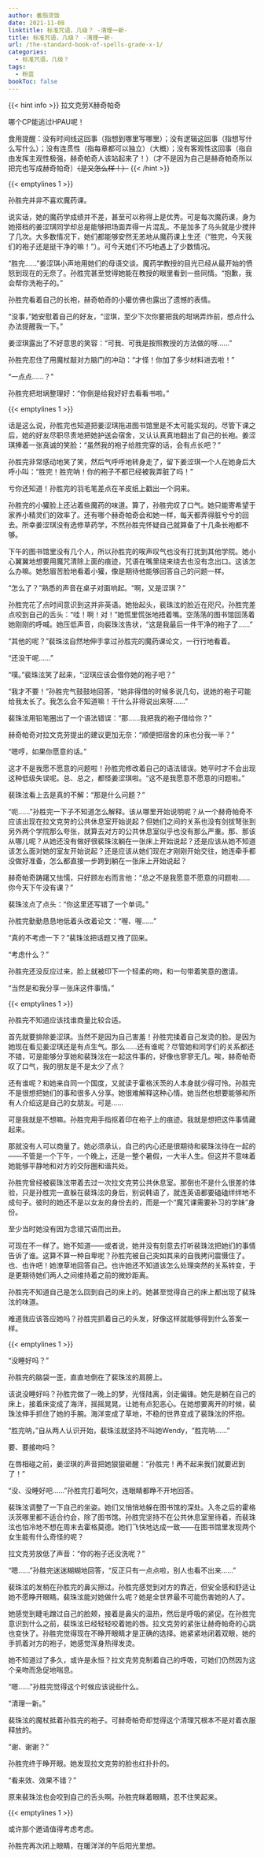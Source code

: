 ```yaml
---
author: 番茄烫饭
date: 2021-11-08
linktitle: 标准咒语，几级？ -清理一新-
title: 标准咒语，几级？ -清理一新-
url: /the-standard-book-of-spells-grade-x-1/
categories:
  - 标准咒语，几级？
tags:
  - 粉蓝
bookToc: false
---
```


{{< hint info >}}
拉文克劳X赫奇帕奇

哪个CP能逃过HPAU呢！

食用提醒：没有时间线这回事（指想到哪里写哪里）；没有逻辑这回事（指想写什么写什么）；没有连贯性（指每章都可以独立）（大概）；没有客观性这回事（指自由发挥主观性极强，赫奇帕奇人该站起来了！）（才不是因为自己是赫奇帕奇所以把完也写成赫奇帕奇）~~（是又怎么样！）~~
{{< /hint >}}

<!--more-->

{{< emptylines 1 >}}

孙胜完并非不喜欢魔药课。

说实话，她的魔药学成绩并不差，甚至可以称得上是优秀。可是每次魔药课，身为她搭档的姜涩琪同学却总是能够把场面弄得一片混乱。不是加多了乌头就是少搅拌了几次。大多数情况下，她们都能够安然无恙地从魔药课上生还（“胜完，今天我们的袍子还是挺干净的嘛！”）。可今天她们不巧地遇上了少数情况。

“胜完……”姜涩琪小声地用她们的母语交谈。魔药学教授的目光已经从最开始的愤怒到现在的无奈了。孙胜完甚至觉得她能在教授的眼里看到一些同情。“抱歉，我会帮你洗袍子的。”

孙胜完看着自己的长袍，赫奇帕奇的小獾仿佛也露出了遗憾的表情。

“没事，”她安慰着自己的好友，“涩琪，至少下次你要把我的坩埚弄炸前，想点什么办法提醒我一下。”

姜涩琪露出了不好意思的笑容：“可我、可我是按照教授的方法做的呀……”

孙胜完忍住了用魔杖敲对方脑门的冲动：“才怪！你加了多少材料进去啦！”

“一点点……？”

孙胜完把坩埚整理好：“你倒是给我好好去看看书啦。”

{{< emptylines 1 >}}

话是这么说，孙胜完也知道把姜涩琪拖进图书馆里是不太可能实现的。尽管下课之后，她的好友尽职尽责地把她护送会宿舍，又认认真真地翻出了自己的长袍。姜涩琪捧着一张真诚的笑脸：“虽然我的袍子给胜完穿的话，会有点长吧？”

孙胜完非常感动地笑了笑，然后气呼呼地转身走了，留下姜涩琪一个人在她身后大呼小叫：“胜完！胜完呐！你的袍子不都已经被我弄脏了吗！”

亏你还知道！孙胜完的羽毛笔差点在羊皮纸上戳出一个洞来。

孙胜完的小獾脸上还沾着些魔药的味道。算了，孙胜完叹了口气。她只能寄希望于家养小精灵们的效率了。还有哪个赫奇帕奇会和她一样，每天都弄得脏兮兮的回去。所幸姜涩琪没有选修草药学，不然孙胜完怀疑自己就算备了十几条长袍都不够。

下午的图书馆里没有几个人，所以孙胜完的唉声叹气也没有打扰到其他学院。她小心翼翼地想要用魔咒清除上面的痕迹，咒语在嘴里绕来绕去也没有念出口。这该怎么办嘛。她愁眉苦脸地看着小獾，像是期待他能够回答自己的问题一样。

“怎么了？”熟悉的声音在桌子对面响起。“啊，又是涩琪？”

孙胜完花了点时间意识到这并非英语。她抬起头，裴珠泫的脸近在咫尺。孙胜完差点咬到自己的舌头：“哇！啊！对！”她慌里慌张地捂着嘴。空荡荡的图书馆回荡着她刚刚的呼喊。她压低声音，向裴珠泫告状，“这是我最后一件干净的袍子了……”

“其他的呢？”裴珠泫自然地伸手拿过孙胜完的魔药课论文，一行行地看着。

“还没干呢……”

“噗。”裴珠泫笑了起来，“涩琪应该会借你她的袍子吧？”

“我才不要！”孙胜完气鼓鼓地回答，“她非得借的时候多说几句，说她的袍子可能给我太长了。我怎么会不知道嘛！干什么非得说出来呀……”

裴珠泫用铅笔圈出了一个语法错误：“那……我把我的袍子借给你？”

赫奇帕奇对拉文克劳提出的建议更加无奈：“顺便把宿舍的床也分我一半？”

“嗯哼，如果你愿意的话。”

这才不是我愿不愿意的问题啦！孙胜完修改着自己的语法错误。她平时才不会出现这种低级失误呢。总、总之，都怪姜涩琪啦。“这不是我愿意不愿意的问题啦。”

裴珠泫看上去是真的不解：“那是什么问题？”

“呃……”孙胜完一下子不知道怎么解释。该从哪里开始说明呢？从一个赫奇帕奇不应该出现在拉文克劳的公共休息室开始说起？但她们之间的关系也没有剑拔弩张到另外两个学院那么夸张，就算去对方的公共休息室似乎也没有那么严重。那、那该从哪儿呢？从她还没有做好很裴珠泫躺在一张床上开始说起？还是应该从她不知道该怎么面对她的室友开始说起？还是应该从她们现在才刚刚开始交往，她连牵手都没做好准备，怎么都直接一步跨到躺在一张床上开始说起？

赫奇帕奇踌躇又怯懦，只好顾左右而言他：“总之不是我愿意不愿意的问题啦……你今天下午没有课？”

裴珠泫点了点头：“你这里还写错了一个单词。”

孙胜完勤勤恳恳地低着头改着论文：“喔、喔……”

“真的不考虑一下？”裴珠泫把话题又拽了回来。

“考虑什么？”

孙胜完还没反应过来，脸上就被印下一个轻柔的吻，和一句带着笑意的邀请。

“当然是和我分享一张床这件事情。”

{{< emptylines 1 >}}

孙胜完不知道应该找谁商量比较合适。

首先就要排除姜涩琪。当然不是因为自己害羞！孙胜完揉着自己发烫的脸。是因为她现在看见姜涩琪还是有点生气。那么……还有谁呢？尽管她和同学们的关系都还不错，可是能够分享她和裴珠泫在一起这件事的，好像也寥寥无几。唉，赫奇帕奇叹了口气，我的朋友是不是太少了点？

还有谁呢？和她来自同一个国度，又就读于霍格沃茨的人本身就少得可怜。孙胜完不是很想把她们的事和很多人分享。她很难解释这种心情。她当然也想要能够和所有人介绍这是自己的女朋友。可是……

可是我就是不想嘛。孙胜完用手指抠着印在袍子上的痕迹。我就是想把这件事情藏起来。

那就没有人可以商量了。她必须承认，自己的内心还是很期待和裴珠泫待在一起的——不管是一个下午，一个晚上，还是一整个暑假，一大半人生。但这并不意味着她能够平静地和对方的交际圈和谐共处。

孙胜完曾经被裴珠泫带着去过一次拉文克劳公共休息室。那倒也不是什么很差的体验，只是孙胜完一直躲在裴珠泫的身后，别说韩语了，就连英语都要磕磕绊绊地不成句子。彼时的她还不是以女友的身份去的，而是一个“魔咒课需要补习的学妹”身份。

至少当时她没有因为念错咒语而出丑。

可现在不一样了。她不知道——或者说，她并没有刻意去打听裴珠泫把她们的事情告诉了谁。这算不算一种自卑呢？孙胜完被自己突如其来的自我拷问震慑住了。也、也许吧！她潦草地回答自己。也许她还不知道该怎么处理突然的关系转变，于是更期待她们两人之间维持着之前的微妙距离。

孙胜完不知道自己是怎么回到自己的床上的。她甚至觉得自己的床上都出现了裴珠泫的味道。

难道我应该答应她吗？孙胜完抓着自己的头发，好像这样就能够得到什么答案一样。

{{< emptylines 1 >}}

“没睡好吗？”

孙胜完的脑袋一歪，直直地倒在了裴珠泫的肩膀上。

该说没睡好吗？孙胜完做了一晚上的梦，光怪陆离，剑走偏锋。她先是躺在自己的床上，接着床变成了海洋，摇摇晃晃，让她有点犯恶心。在她想要离开的时候，裴珠泫伸手抓住了她的手腕。海洋变成了草地，不稳的世界变成了裴珠泫的怀抱。

“胜完呐，”自从两人认识开始，裴珠泫就坚持不叫她Wendy，“胜完呐……”

要、要接吻吗？

在唇相碰之前，姜涩琪的声音把她狠狠砸醒：“孙胜完！再不起来我们就要迟到了！”

“没、没睡好吧……”孙胜完打着呵欠，连眼睛都睁不开地回答。

裴珠泫调整了一下自己的坐姿。她们又悄悄地躲在图书馆的深处。入冬之后的霍格沃茨哪里都不适合约会，除了图书馆。孙胜完坚持不在公共休息室里待着，而裴珠泫也怕冷地不想在周末去霍格莫德。她们飞快地达成一致——在图书馆里发现两个女生能有什么奇怪的呢？

拉文克劳放低了声音：“你的袍子还没洗呢？”

“嗯……”孙胜完迷迷糊糊地回答，“反正只有一点点啦，别人也看不出来……”

裴珠泫的发梢在孙胜完的鼻尖擦过。孙胜完感觉到对方的靠近，但安全感和舒适让她不愿睁开眼睛。裴珠泫能对她做什么呢？她是全世界最不可能伤害她的人了。

她感觉到睫毛蹭过自己的脸颊，接着是鼻尖的温热，然后是呼吸的紧促。在孙胜完意识到什么之前，裴珠泫已经轻轻咬着她的唇。拉文克劳的紧张让赫奇帕奇的心跳也变快了。孙胜完觉得现在不睁开眼睛才是正确的选择。她紧紧地闭着双眼，她的手抓着对方的袍子，她感觉浑身热得发烫。

她不知道过了多久，或许是永恒？拉文克劳克制着自己的呼吸，可她们仍然因为这个亲吻而急促地喘息。

“嗯……”孙胜完觉得这个时候应该说些什么。

“清理一新。”

裴珠泫的魔杖抵着孙胜完的袍子。可赫奇帕奇却觉得这个清理咒根本不是对着衣服释放的。

“谢、谢谢？”

孙胜完终于睁开眼。她发现拉文克劳的脸也红扑扑的。

“看来效、效果不错？”

原来裴珠泫也会咬到自己的舌头啊。孙胜完眯着眼睛，忍不住笑起来。

{{< emptylines 1 >}}

或许那个邀请值得考虑考虑。

孙胜完再次闭上眼睛，在暖洋洋的午后阳光里想。
